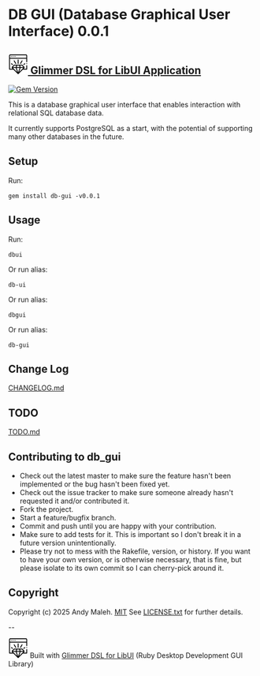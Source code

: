 # DB GUI (Database Graphical User Interface) 0.0.1
## [<img src="https://raw.githubusercontent.com/AndyObtiva/glimmer/master/images/glimmer-logo-hi-res.png" height=40 /> Glimmer DSL for LibUI Application](https://github.com/AndyObtiva/glimmer-dsl-libui)
[![Gem Version](https://badge.fury.io/rb/glimmer_snake.svg)](http://badge.fury.io/rb/glimmer_snake)


This is a database graphical user interface that enables interaction with relational SQL database data.

It currently supports PostgreSQL as a start, with the potential of supporting many other databases in the future.

## Setup

Run:
```
gem install db-gui -v0.0.1
```

## Usage

Run:
```
dbui
```

Or run alias:
```
db-ui
```

Or run alias:
```
dbgui
```

Or run alias:
```
db-gui
```

## Change Log

[CHANGELOG.md](/CHANGELOG.md)

## TODO

[TODO.md](/TODO.md)

## Contributing to db_gui

-   Check out the latest master to make sure the feature hasn't been
    implemented or the bug hasn't been fixed yet.
-   Check out the issue tracker to make sure someone already hasn't
    requested it and/or contributed it.
-   Fork the project.
-   Start a feature/bugfix branch.
-   Commit and push until you are happy with your contribution.
-   Make sure to add tests for it. This is important so I don't break it
    in a future version unintentionally.
-   Please try not to mess with the Rakefile, version, or history. If
    you want to have your own version, or is otherwise necessary, that
    is fine, but please isolate to its own commit so I can cherry-pick
    around it.

## Copyright

Copyright (c) 2025 Andy Maleh.
[MIT](/LICENSE.txt)
See [LICENSE.txt](/LICENSE.txt) for further details.

--

[<img src="https://raw.githubusercontent.com/AndyObtiva/glimmer/master/images/glimmer-logo-hi-res.png" height=40 />](https://github.com/AndyObtiva/glimmer) Built with [Glimmer DSL for LibUI](https://github.com/AndyObtiva/glimmer-dsl-libui) (Ruby Desktop Development GUI Library)
